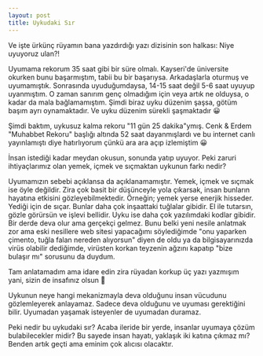 ```yaml
---
layout: post
title: Uykudaki Sır
---
```


Ve işte ürkünç rüyamın bana yazdırdığı yazı dizisinin son halkası: Niye uyuyoruz ulan?!

Uyumama rekorum 35 saat gibi bir süre olmalı. Kayseri'de üniversite okurken bunu başarmıştım, tabii bu bir başarıysa. Arkadaşlarla oturmuş ve uyumamıştık. Sonrasında uyuduğumdaysa, 14-15 saat değil 5-6 saat uyuyup uyanmıştım. O zaman sanırım genç olmadığım için veya artık ne olduysa, o kadar da mala bağlamamıştım. Şimdi biraz uyku düzenim şaşsa, götüm başım ayrı oynamaktadır. Ve uyku düzenim sürekli şaşmaktadır 😀

Şimdi baktım, uykusuz kalma rekoru "11 gün 25 dakika"ymış. Cenk & Erdem "Muhabbet Rekoru" başlığı altında 52 saat dayanmışlardı ve bu internet canlı yayınlamıştı diye hatırlıyorum çünkü ara ara açıp izlemiştim 😀

İnsan istediği kadar meydan okusun, sonunda yatıp uyuyor. Peki zaruri ihtiyaçlarımız olan yemek, içmek ve sıçmaktan uykunun farkı nedir?

Uyumamızın sebebi açıklansa da açıklanamamıştır. Yemek, içmek ve sıçmak ise öyle değildir. Zira çok basit bir düşünceyle yola çıkarsak, insan bunların hayatına etkisini gözleyebilmektedir. Örneğin; yemek yerse enerjik hisseder. Yediği için de sıçar. Bunlar daha çok inşaattaki tuğlalar gibidir. El ile tutarsın, gözle görürsün ve işlevi bellidir. Uyku ise daha çok yazılımdaki kodlar gibidir. Bir derde deva olur ama gerçekçi gelmez. Bunu belki yeni nesile anlatmak zor ama eski nesillere web sitesi yapacağımı söylediğimde "onu yaparken çimento, tuğla falan nereden alıyorsun" diyen de oldu ya da bilgisayarınızda virüs olabilir dediğimde, virüsten korkan teyzenin ağzını kapatıp "bize bulaşır mı" sorusunu da duydum.

Tam anlatamadım ama idare edin zira rüyadan korkup üç yazı yazmışım yani, sizin de insafınız olsun 🥳

Uykunun neye hangi mekanizmayla deva olduğunu insan vücudunu gözlemleyerek anlayamaz. Sadece deva olduğunu ve uyuması gerektiğini bilir. Uyumadan yaşamak isteyenler de uyumadan duramaz.

Peki nedir bu uykudaki sır? Acaba ileride bir yerde, insanlar uyumaya çözüm bulabilecekler midir? Bu sayede insan hayatı, yaklaşık iki katına çıkmaz mı? Benden artık geçti ama eminim çok alıcısı olacaktır.